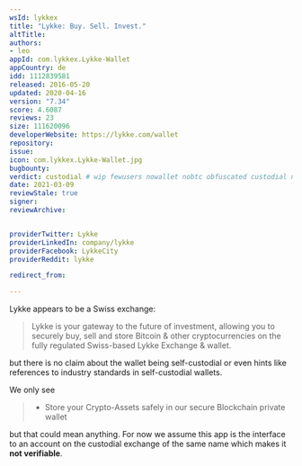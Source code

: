 ```yaml
---
wsId: lykkex
title: "Lykke: Buy. Sell. Invest."
altTitle: 
authors:
- leo
appId: com.lykkex.Lykke-Wallet
appCountry: de
idd: 1112839581
released: 2016-05-20
updated: 2020-04-16
version: "7.34"
score: 4.6087
reviews: 23
size: 111620096
developerWebsite: https://lykke.com/wallet
repository: 
issue: 
icon: com.lykkex.Lykke-Wallet.jpg
bugbounty: 
verdict: custodial # wip fewusers nowallet nobtc obfuscated custodial nosource nonverifiable reproducible bounty defunct
date: 2021-03-09
reviewStale: true
signer: 
reviewArchive:


providerTwitter: Lykke
providerLinkedIn: company/lykke
providerFacebook: LykkeCity
providerReddit: lykke

redirect_from:

---
```


Lykke appears to be a Swiss exchange:

> Lykke is your gateway to the future of investment, allowing you to securely
  buy, sell and store Bitcoin & other cryptocurrencies on the fully regulated
  Swiss-based Lykke Exchange & wallet.

but there is no claim about the wallet being self-custodial or even hints like
references to industry standards in self-custodial wallets.

We only see

> - Store your Crypto-Assets safely in our secure Blockchain private wallet

but that could mean anything. For now we assume this app is the interface to an
account on the custodial exchange of the same name which makes it
**not verifiable**.
